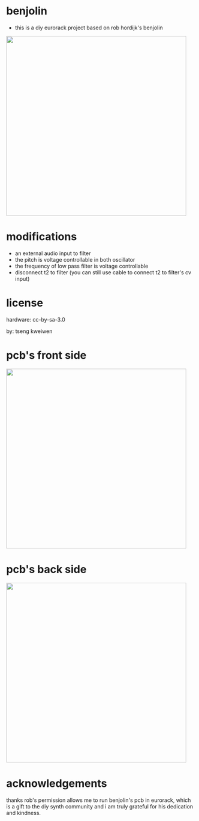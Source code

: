 # benjolin
* this is a diy eurorack project based on rob hordijk's benjolin 

<img src="https://cloud.githubusercontent.com/assets/15021145/17259543/9abd7636-55fe-11e6-9a2a-b2b2ba39500f.jpg" width="480">

# modifications
* an external audio input to filter
* the pitch is voltage controllable in both oscillator
* the frequency of low pass filter is voltage controllable
* disconnect t2 to filter (you can still use cable to connect t2 to filter's cv input)

# license
hardware: cc-by-sa-3.0


by: tseng kweiwen

# pcb's front side
<img src="https://cloud.githubusercontent.com/assets/15021145/16654984/df2374e0-448a-11e6-84c2-f2f5af4d63cb.png" width="480">

# pcb's back side
<img src="https://cloud.githubusercontent.com/assets/15021145/16654983/df1690a4-448a-11e6-8010-2fd061353b7f.png" width="480">

# acknowledgements
thanks rob's permission allows me to run benjolin's pcb in eurorack, which is a gift to the diy synth community and i am truly grateful for his dedication and kindness.
